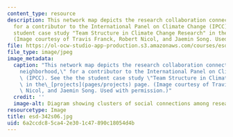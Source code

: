 ```yaml
---
content_type: resource
description: This network map depicts the research collaboration connections, or "neighborhood,"
  for a contributor to the International Panel on Climate Change (IPCC). See the the
  student case study "Team Structure in Climate Change Research" in the projects page.
  (Image courtesy of Travis Franck, Robert Nicol, and Jaemin Song. Used with permission.)
file: https://ol-ocw-studio-app-production.s3.amazonaws.com/courses/esd-342-advanced-system-architecture-spring-2006/6a2ccdc85ca42e301c47890c18054d4b_esd-342s06.jpg
file_type: image/jpeg
image_metadata:
  caption: "This network map depicts the research collaboration connections, or \"\
    neighborhood,\" for a contributor to the International Panel on Climate Change\
    \ (IPCC). See the the student case study \"Team Structure in Climate Change Research\"\
    \ in the\_[projects](pages/projects) page. (Image courtesy of Travis Franck, Robert\
    \ Nicol, and Jaemin Song. Used with permission.)"
  credit: ''
  image-alt: Diagram showing clusters of social connections among researchers.
resourcetype: Image
title: esd-342s06.jpg
uid: 6a2ccdc8-5ca4-2e30-1c47-890c18054d4b
---
```

